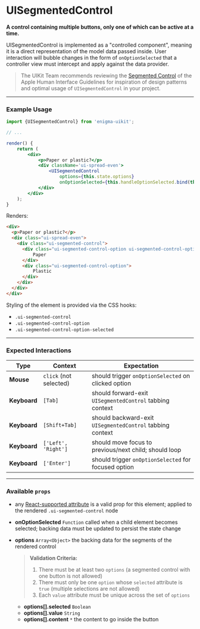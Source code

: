 # UISegmentedControl
__A control containing multiple buttons, only one of which can be active at a time.__

UISegmentedControl is implemented as a "controlled component", meaning it is a direct representation of the model data passed inside. User interaction will bubble changes in the form of `onOptionSelected` that a controller view must intercept and apply against the data provider.

> The UIKit Team recommends reviewing the [Segmented Control](https://developer.apple.com/library/mac/documentation/UserExperience/Conceptual/OSXHIGuidelines/ControlsSelection.html#//apple_ref/doc/uid/20000957-CH49-SW5) of the Apple Human Interface Guidelines for inspiration of design patterns and optimal usage of `UISegmentedControl` in your project.

---

### Example Usage

```jsx
import {UISegmentedControl} from 'enigma-uikit';

// ...

render() {
    return (
        <div>
            <p>Paper or plastic?</p>
            <div className='ui-spread-even'>
                <UISegmentedControl
                    options={this.state.options}
                    onOptionSelected={this.handleOptionSelected.bind(this)} />
            </div>
        </div>
    );
}
```

Renders:

```html
<div>
  <p>Paper or plastic?</p>
  <div class="ui-spread-even">
    <div class="ui-segmented-control">
      <div class="ui-segmented-control-option ui-segmented-control-option-selected">
          Paper
      </div>
      <div class="ui-segmented-control-option">
          Plastic
      </div>
    </div>
  </div>
</div>
```

Styling of the element is provided via the CSS hooks:

- `.ui-segmented-control`
- `.ui-segmented-control-option`
- `.ui-segmented-control-option-selected`

---

### Expected Interactions

Type | Context | Expectation
---- | ------- | -----------
__Mouse__ | `click` (not selected) | should trigger `onOptionSelected` on clicked option
__Keyboard__ |`[Tab]` | should forward-exit `UISegmentedControl` tabbing context
__Keyboard__ |`[Shift+Tab]` | should backward-exit `UISegmentedControl` tabbing context
__Keyboard__ |`['Left', 'Right']` | should move focus to previous/next child; should loop
__Keyboard__ | `['Enter']` | should trigger `onOptionSelected` for focused option

---

### Available `props`
- any [React-supported attribute](https://facebook.github.io/react/docs/tags-and-attributes.html#html-attributes) is a valid prop for this element; applied to the rendered `.ui-segmented-control` node

- __onOptionSelected__ `Function`
  called when a child element becomes selected; backing data must be updated to persist the state change

- __options__ `Array<Object>`
  the backing data for the segments of the rendered control

  > __Validation Criteria:__
  >
  > 1. There must be at least two `options` (a segmented control with one button is not allowed)
  > 1. There must only be one `option` whose `selected` attribute is `true` (multiple selections are not allowed)
  > 1. Each `value` attribute must be unique across the set of `options`

  - __options[].selected__ `Boolean`
  - __options[].value__ `String`
  - __options[].content__ `*`
    the content to go inside the button
